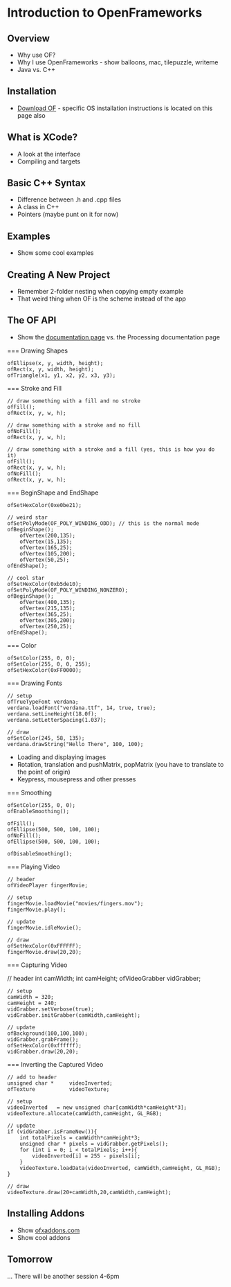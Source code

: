 Introduction to OpenFrameworks
==============================

Overview
--------

* Why use OF?
* Why I use OpenFrameworks - show balloons, mac, tilepuzzle, writeme
* Java vs. C++

Installation
------------

* [Download OF](http://www.openframeworks.cc/download/) - specific OS installation instructions is located on this page also

What is XCode?
--------------

* A look at the interface
* Compiling and targets

Basic C++ Syntax
----------------

* Difference between .h and .cpp files
* A class in C++
* Pointers (maybe punt on it for now)

Examples
--------

* Show some cool examples

Creating A New Project
----------------------

* Remember 2-folder nesting when copying empty example
* That weird thing when OF is the scheme instead of the app

The OF API
----------

* Show the [documentation page](http://www.openframeworks.cc/documentation/) vs. the Processing documentation page

=== Drawing Shapes

	ofEllipse(x, y, width, height);
	ofRect(x, y, width, height);
	ofTriangle(x1, y1, x2, y2, x3, y3);
	
	

=== Stroke and Fill

	// draw something with a fill and no stroke
	ofFill();
	ofRect(x, y, w, h);
	
	// draw something with a stroke and no fill
	ofNoFill();
	ofRect(x, y, w, h);
	
	// draw something with a stroke and a fill (yes, this is how you do it)
	ofFill();
	ofRect(x, y, w, h);
	ofNoFill();
	ofRect(x, y, w, h);
	
=== BeginShape and EndShape

	ofSetHexColor(0xe0be21);

	// weird star 
	ofSetPolyMode(OF_POLY_WINDING_ODD);	// this is the normal mode
	ofBeginShape();
		ofVertex(200,135);
		ofVertex(15,135);
		ofVertex(165,25);
		ofVertex(105,200);
		ofVertex(50,25);
	ofEndShape();
	
	// cool star 
	ofSetHexColor(0xb5de10);
	ofSetPolyMode(OF_POLY_WINDING_NONZERO);
	ofBeginShape();
		ofVertex(400,135);
		ofVertex(215,135);
		ofVertex(365,25);
		ofVertex(305,200);
		ofVertex(250,25);
	ofEndShape();
	
=== Color

	ofSetColor(255, 0, 0);
	ofSetColor(255, 0, 0, 255);
	ofSetHexColor(0xFF0000);

=== Drawing Fonts

	// setup
	ofTrueTypeFont verdana;
	verdana.loadFont("verdana.ttf", 14, true, true);
	verdana.setLineHeight(18.0f);
	verdana.setLetterSpacing(1.037);
	
	// draw
	ofSetColor(245, 58, 135);
	verdana.drawString("Hello There", 100, 100);

* Loading and displaying images
* Rotation, translation and pushMatrix, popMatrix (you have to translate to the point of origin)
* Keypress, mousepress and other presses

=== Smoothing

	ofSetColor(255, 0, 0);
	ofEnableSmoothing();
	
	ofFill();
	ofEllipse(500, 500, 100, 100);
	ofNoFill();
	ofEllipse(500, 500, 100, 100);
	
	ofDisableSmoothing();

=== Playing Video

	// header
	ofVideoPlayer fingerMovie;
	
	// setup
	fingerMovie.loadMovie("movies/fingers.mov");
	fingerMovie.play();
	
	// update
	fingerMovie.idleMovie();
	
	// draw
	ofSetHexColor(0xFFFFFF);
	fingerMovie.draw(20,20);

=== Capturing Video

  // header
	int camWidth;
	int camHeight;
	ofVideoGrabber vidGrabber;
	
	// setup
	camWidth = 320;
	camHeight = 240;
	vidGrabber.setVerbose(true);
	vidGrabber.initGrabber(camWidth,camHeight);
	
	// update
	ofBackground(100,100,100);
	vidGrabber.grabFrame();
	ofSetHexColor(0xffffff);
	vidGrabber.draw(20,20);
	
=== Inverting the Captured Video

	// add to header
	unsigned char * 	videoInverted;
	ofTexture			videoTexture;
	
	// setup
	videoInverted 	= new unsigned char[camWidth*camHeight*3];
	videoTexture.allocate(camWidth,camHeight, GL_RGB);
	
	// update
	if (vidGrabber.isFrameNew()){
		int totalPixels = camWidth*camHeight*3;
		unsigned char * pixels = vidGrabber.getPixels();
		for (int i = 0; i < totalPixels; i++){
			videoInverted[i] = 255 - pixels[i];
		}
		videoTexture.loadData(videoInverted, camWidth,camHeight, GL_RGB);
	}
	
	// draw
	videoTexture.draw(20+camWidth,20,camWidth,camHeight);

Installing Addons
-----------------

* Show [ofxaddons.com](http://www.ofxaddons.com)
* Show cool addons

Tomorrow
--------

... There will be another session 4-6pm